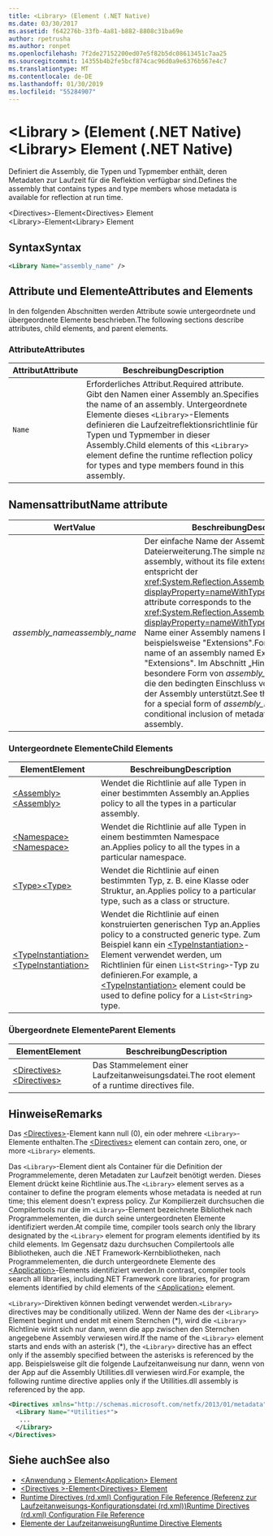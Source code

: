 ```yaml
---
title: <Library> (Element (.NET Native)
ms.date: 03/30/2017
ms.assetid: f642276b-33fb-4a81-b882-8808c31ba69e
author: rpetrusha
ms.author: ronpet
ms.openlocfilehash: 7f2de27152200ed07e5f82b5dc08613451c7aa25
ms.sourcegitcommit: 14355b4b2fe5bcf874cac96d0a9e6376b567e4c7
ms.translationtype: MT
ms.contentlocale: de-DE
ms.lasthandoff: 01/30/2019
ms.locfileid: "55284907"
---
```

# <a name="library-element-net-native"></a><span data-ttu-id="50323-102">\<Library > (Element (.NET Native)</span><span class="sxs-lookup"><span data-stu-id="50323-102">\<Library> Element (.NET Native)</span></span>
<span data-ttu-id="50323-103">Definiert die Assembly, die Typen und Typmember enthält, deren Metadaten zur Laufzeit für die Reflektion verfügbar sind.</span><span class="sxs-lookup"><span data-stu-id="50323-103">Defines the assembly that contains types and type members whose metadata is available for reflection at run time.</span></span>  
  
 <span data-ttu-id="50323-104">\<Directives>-Element</span><span class="sxs-lookup"><span data-stu-id="50323-104">\<Directives> Element</span></span>  
<span data-ttu-id="50323-105">\<Library>-Element</span><span class="sxs-lookup"><span data-stu-id="50323-105">\<Library> Element</span></span>  
  
## <a name="syntax"></a><span data-ttu-id="50323-106">Syntax</span><span class="sxs-lookup"><span data-stu-id="50323-106">Syntax</span></span>  
  
```xml  
<Library Name="assembly_name" />  
```  
  
## <a name="attributes-and-elements"></a><span data-ttu-id="50323-107">Attribute und Elemente</span><span class="sxs-lookup"><span data-stu-id="50323-107">Attributes and Elements</span></span>  
 <span data-ttu-id="50323-108">In den folgenden Abschnitten werden Attribute sowie untergeordnete und übergeordnete Elemente beschrieben.</span><span class="sxs-lookup"><span data-stu-id="50323-108">The following sections describe attributes, child elements, and parent elements.</span></span>  
  
### <a name="attributes"></a><span data-ttu-id="50323-109">Attribute</span><span class="sxs-lookup"><span data-stu-id="50323-109">Attributes</span></span>  
  
|<span data-ttu-id="50323-110">Attribut</span><span class="sxs-lookup"><span data-stu-id="50323-110">Attribute</span></span>|<span data-ttu-id="50323-111">Beschreibung</span><span class="sxs-lookup"><span data-stu-id="50323-111">Description</span></span>|  
|---------------|-----------------|  
|`Name`|<span data-ttu-id="50323-112">Erforderliches Attribut.</span><span class="sxs-lookup"><span data-stu-id="50323-112">Required attribute.</span></span> <span data-ttu-id="50323-113">Gibt den Namen einer Assembly an.</span><span class="sxs-lookup"><span data-stu-id="50323-113">Specifies the name of an assembly.</span></span> <span data-ttu-id="50323-114">Untergeordnete Elemente dieses `<Library>`-Elements definieren die Laufzeitreflektionsrichtlinie für Typen und Typmember in dieser Assembly.</span><span class="sxs-lookup"><span data-stu-id="50323-114">Child elements of this `<Library>` element define the runtime reflection policy for types and type members found in this assembly.</span></span>|  
  
## <a name="name-attribute"></a><span data-ttu-id="50323-115">Namensattribut</span><span class="sxs-lookup"><span data-stu-id="50323-115">Name attribute</span></span>  
  
|<span data-ttu-id="50323-116">Wert</span><span class="sxs-lookup"><span data-stu-id="50323-116">Value</span></span>|<span data-ttu-id="50323-117">Beschreibung</span><span class="sxs-lookup"><span data-stu-id="50323-117">Description</span></span>|  
|-----------|-----------------|  
|<span data-ttu-id="50323-118">*assembly_name*</span><span class="sxs-lookup"><span data-stu-id="50323-118">*assembly_name*</span></span>|<span data-ttu-id="50323-119">Der einfache Name der Assembly ohne Dateierweiterung.</span><span class="sxs-lookup"><span data-stu-id="50323-119">The simple name of the assembly, without its file extension.</span></span> <span data-ttu-id="50323-120">Dieses Attribut entspricht der <xref:System.Reflection.AssemblyName.Name%2A?displayProperty=nameWithType>-Eigenschaft.</span><span class="sxs-lookup"><span data-stu-id="50323-120">This attribute corresponds to the <xref:System.Reflection.AssemblyName.Name%2A?displayProperty=nameWithType> property.</span></span> <span data-ttu-id="50323-121">Der Name einer Assembly namens Extensions.dll lautet beispielsweise "Extensions".</span><span class="sxs-lookup"><span data-stu-id="50323-121">For example, the name of an assembly named Extensions.dll is "Extensions".</span></span> <span data-ttu-id="50323-122">Im Abschnitt „Hinweise“ ist eine besondere Form von *assembly_name* beschrieben, die den bedingten Einschluss von Metadaten aus der Assembly unterstützt.</span><span class="sxs-lookup"><span data-stu-id="50323-122">See the Remarks section for a special form of *assembly_name* that supports conditional inclusion of metadata from the assembly.</span></span>|  
  
### <a name="child-elements"></a><span data-ttu-id="50323-123">Untergeordnete Elemente</span><span class="sxs-lookup"><span data-stu-id="50323-123">Child Elements</span></span>  
  
|<span data-ttu-id="50323-124">Element</span><span class="sxs-lookup"><span data-stu-id="50323-124">Element</span></span>|<span data-ttu-id="50323-125">Beschreibung</span><span class="sxs-lookup"><span data-stu-id="50323-125">Description</span></span>|  
|-------------|-----------------|  
|[<span data-ttu-id="50323-126">\<Assembly></span><span class="sxs-lookup"><span data-stu-id="50323-126">\<Assembly></span></span>](../../../docs/framework/net-native/assembly-element-net-native.md)|<span data-ttu-id="50323-127">Wendet die Richtlinie auf alle Typen in einer bestimmten Assembly an.</span><span class="sxs-lookup"><span data-stu-id="50323-127">Applies policy to all the types in a particular assembly.</span></span>|  
|[<span data-ttu-id="50323-128">\<Namespace></span><span class="sxs-lookup"><span data-stu-id="50323-128">\<Namespace></span></span>](../../../docs/framework/net-native/namespace-element-net-native.md)|<span data-ttu-id="50323-129">Wendet die Richtlinie auf alle Typen in einem bestimmten Namespace an.</span><span class="sxs-lookup"><span data-stu-id="50323-129">Applies policy to all the types in a particular namespace.</span></span>|  
|[<span data-ttu-id="50323-130">\<Type></span><span class="sxs-lookup"><span data-stu-id="50323-130">\<Type></span></span>](../../../docs/framework/net-native/type-element-net-native.md)|<span data-ttu-id="50323-131">Wendet die Richtlinie auf einen bestimmten Typ, z. B. eine Klasse oder Struktur, an.</span><span class="sxs-lookup"><span data-stu-id="50323-131">Applies policy to a particular type, such as a class or structure.</span></span>|  
|[<span data-ttu-id="50323-132">\<TypeInstantiation></span><span class="sxs-lookup"><span data-stu-id="50323-132">\<TypeInstantiation></span></span>](../../../docs/framework/net-native/typeinstantiation-element-net-native.md)|<span data-ttu-id="50323-133">Wendet die Richtlinie auf einen konstruierten generischen Typ an.</span><span class="sxs-lookup"><span data-stu-id="50323-133">Applies policy to a constructed generic type.</span></span> <span data-ttu-id="50323-134">Zum Beispiel kann ein [\<TypeInstantiation>](../../../docs/framework/net-native/typeinstantiation-element-net-native.md)-Element verwendet werden, um Richtlinien für einen `List<String>`-Typ zu definieren.</span><span class="sxs-lookup"><span data-stu-id="50323-134">For example, a [\<TypeInstantiation>](../../../docs/framework/net-native/typeinstantiation-element-net-native.md) element could be used to define policy for a `List<String>` type.</span></span>|  
  
### <a name="parent-elements"></a><span data-ttu-id="50323-135">Übergeordnete Elemente</span><span class="sxs-lookup"><span data-stu-id="50323-135">Parent Elements</span></span>  
  
|<span data-ttu-id="50323-136">Element</span><span class="sxs-lookup"><span data-stu-id="50323-136">Element</span></span>|<span data-ttu-id="50323-137">Beschreibung</span><span class="sxs-lookup"><span data-stu-id="50323-137">Description</span></span>|  
|-------------|-----------------|  
|[<span data-ttu-id="50323-138">\<Directives></span><span class="sxs-lookup"><span data-stu-id="50323-138">\<Directives></span></span>](../../../docs/framework/net-native/directives-element-net-native.md)|<span data-ttu-id="50323-139">Das Stammelement einer Laufzeitanweisungsdatei.</span><span class="sxs-lookup"><span data-stu-id="50323-139">The root element of a runtime directives file.</span></span>|  
  
## <a name="remarks"></a><span data-ttu-id="50323-140">Hinweise</span><span class="sxs-lookup"><span data-stu-id="50323-140">Remarks</span></span>  
 <span data-ttu-id="50323-141">Das [\<Directives>](../../../docs/framework/net-native/directives-element-net-native.md)-Element kann null (0), ein oder mehrere `<Library>`-Elemente enthalten.</span><span class="sxs-lookup"><span data-stu-id="50323-141">The [\<Directives>](../../../docs/framework/net-native/directives-element-net-native.md) element can contain zero, one, or more `<Library>` elements.</span></span>  
  
 <span data-ttu-id="50323-142">Das `<Library>`-Element dient als Container für die Definition der Programmelemente, deren Metadaten zur Laufzeit benötigt werden. Dieses Element drückt keine Richtlinie aus.</span><span class="sxs-lookup"><span data-stu-id="50323-142">The `<Library>` element serves as a container to define the program elements whose metadata is needed at run time; this element doesn't express policy.</span></span> <span data-ttu-id="50323-143">Zur Kompilierzeit durchsuchen die Compilertools nur die im `<Library>`-Element bezeichnete Bibliothek nach Programmelementen, die durch seine untergeordneten Elemente identifiziert werden.</span><span class="sxs-lookup"><span data-stu-id="50323-143">At compile time, compiler tools search only the library designated by the `<Library>` element for program elements identified by its child elements.</span></span> <span data-ttu-id="50323-144">Im Gegensatz dazu durchsuchen Compilertools alle Bibliotheken, auch die .NET Framework-Kernbibliotheken, nach Programmelementen, die durch untergeordnete Elemente des [\<Application>](../../../docs/framework/net-native/application-element-net-native.md)-Elements identifiziert werden.</span><span class="sxs-lookup"><span data-stu-id="50323-144">In contrast, compiler tools search all libraries, including.NET Framework core libraries, for program elements identified by child elements of the [\<Application>](../../../docs/framework/net-native/application-element-net-native.md) element.</span></span>  
  
 <span data-ttu-id="50323-145">`<Library>`-Direktiven können bedingt verwendet werden.</span><span class="sxs-lookup"><span data-stu-id="50323-145">`<Library>` directives may be conditionally utilized.</span></span> <span data-ttu-id="50323-146">Wenn der Name des der `<Library>` Element beginnt und endet mit einem Sternchen (\*), wird die `<Library>` Richtlinie wirkt sich nur dann, wenn die app zwischen den Sternchen angegebene Assembly verwiesen wird.</span><span class="sxs-lookup"><span data-stu-id="50323-146">If the name of the `<Library>` element starts and ends with an asterisk (\*), the `<Library>` directive has an effect only if the assembly specified between the asterisks is referenced by the app.</span></span> <span data-ttu-id="50323-147">Beispielsweise gilt die folgende Laufzeitanweisung nur dann, wenn von der App auf die Assembly Utillities.dll verwiesen wird.</span><span class="sxs-lookup"><span data-stu-id="50323-147">For example, the following runtime directive applies only if the Utillities.dll assembly is referenced by the app.</span></span>  
  
```xml  
<Directives xmlns="http://schemas.microsoft.com/netfx/2013/01/metadata">  
  <Library Name="*Utilities*">  
   ...  
  </Library>  
</Directives>  
```  
  
## <a name="see-also"></a><span data-ttu-id="50323-148">Siehe auch</span><span class="sxs-lookup"><span data-stu-id="50323-148">See also</span></span>
- [<span data-ttu-id="50323-149">\<Anwendung > Element</span><span class="sxs-lookup"><span data-stu-id="50323-149">\<Application> Element</span></span>](../../../docs/framework/net-native/application-element-net-native.md)
- [<span data-ttu-id="50323-150">\<Directives >-Element</span><span class="sxs-lookup"><span data-stu-id="50323-150">\<Directives> Element</span></span>](../../../docs/framework/net-native/directives-element-net-native.md)
- [<span data-ttu-id="50323-151">Runtime Directives (rd.xml) Configuration File Reference (Referenz zur Laufzeitanweisungs-Konfigurationsdatei (rd.xml))</span><span class="sxs-lookup"><span data-stu-id="50323-151">Runtime Directives (rd.xml) Configuration File Reference</span></span>](../../../docs/framework/net-native/runtime-directives-rd-xml-configuration-file-reference.md)
- [<span data-ttu-id="50323-152">Elemente der Laufzeitanweisung</span><span class="sxs-lookup"><span data-stu-id="50323-152">Runtime Directive Elements</span></span>](../../../docs/framework/net-native/runtime-directive-elements.md)
